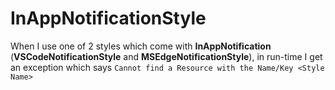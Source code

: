 # InAppNotificationStyle

When I use one of 2 styles which come with **InAppNotification** (**VSCodeNotificationStyle** and **MSEdgeNotificationStyle**), in run-time I get an exception which says
`Cannot find a Resource with the Name/Key <Style Name>`

